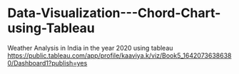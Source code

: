 # Data-Visualization---Chord-Chart-using-Tableau
Weather Analysis in India in the year 2020 using tableau
https://public.tableau.com/app/profile/kaaviya.k/viz/Book5_16420736386380/Dashboard1?publish=yes
